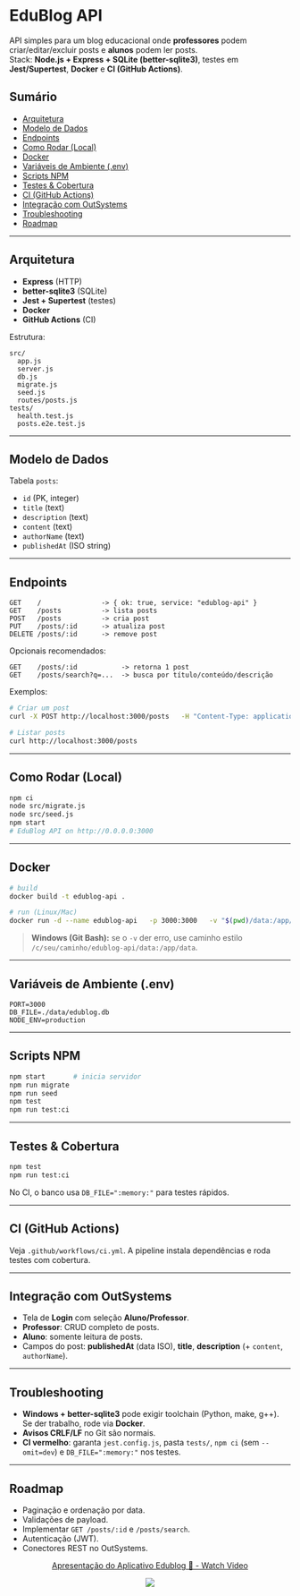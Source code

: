# EduBlog API

API simples para um blog educacional onde **professores** podem criar/editar/excluir posts e **alunos** podem ler posts.  
Stack: **Node.js + Express + SQLite (better-sqlite3)**, testes em **Jest/Supertest**, **Docker** e **CI (GitHub Actions)**.

## Sumário
- [Arquitetura](#arquitetura)
- [Modelo de Dados](#modelo-de-dados)
- [Endpoints](#endpoints)
- [Como Rodar (Local)](#como-rodar-local)
- [Docker](#docker)
- [Variáveis de Ambiente (.env)](#variáveis-de-ambiente-env)
- [Scripts NPM](#scripts-npm)
- [Testes & Cobertura](#testes--cobertura)
- [CI (GitHub Actions)](#ci-github-actions)
- [Integração com OutSystems](#integração-com-outsystems)
- [Troubleshooting](#troubleshooting)
- [Roadmap](#roadmap)

---

## Arquitetura
- **Express** (HTTP)
- **better-sqlite3** (SQLite)
- **Jest + Supertest** (testes)
- **Docker**
- **GitHub Actions** (CI)

Estrutura:
```
src/
  app.js
  server.js
  db.js
  migrate.js
  seed.js
  routes/posts.js
tests/
  health.test.js
  posts.e2e.test.js
```

---

## Modelo de Dados
Tabela `posts`:

- `id` (PK, integer)
- `title` (text)
- `description` (text)
- `content` (text)
- `authorName` (text)
- `publishedAt` (ISO string)

---

## Endpoints
```
GET    /               -> { ok: true, service: "edublog-api" }
GET    /posts          -> lista posts
POST   /posts          -> cria post
PUT    /posts/:id      -> atualiza post
DELETE /posts/:id      -> remove post
```

Opcionais recomendados:
```
GET    /posts/:id           -> retorna 1 post
GET    /posts/search?q=...  -> busca por título/conteúdo/descrição
```

Exemplos:
```bash
# Criar um post
curl -X POST http://localhost:3000/posts   -H "Content-Type: application/json"   -d '{"title":"Primeiro post","description":"Demo","content":"Oi","authorName":"Prof"}'

# Listar posts
curl http://localhost:3000/posts
```

---

## Como Rodar (Local)
```bash
npm ci
node src/migrate.js
node src/seed.js
npm start
# EduBlog API on http://0.0.0.0:3000
```

---

## Docker
```bash
# build
docker build -t edublog-api .

# run (Linux/Mac)
docker run -d --name edublog-api   -p 3000:3000   -v "$(pwd)/data:/app/data"   edublog-api
```

> **Windows (Git Bash):** se o `-v` der erro, use caminho estilo `/c/seu/caminho/edublog-api/data:/app/data`.

---

## Variáveis de Ambiente (.env)
```env
PORT=3000
DB_FILE=./data/edublog.db
NODE_ENV=production
```

---

## Scripts NPM
```bash
npm start       # inicia servidor
npm run migrate
npm run seed
npm test
npm run test:ci
```

---

## Testes & Cobertura
```bash
npm test
npm run test:ci
```
No CI, o banco usa `DB_FILE=":memory:"` para testes rápidos.

---

## CI (GitHub Actions)
Veja `.github/workflows/ci.yml`. A pipeline instala dependências e roda testes com cobertura.

---

## Integração com OutSystems
- Tela de **Login** com seleção **Aluno/Professor**.
- **Professor**: CRUD completo de posts.
- **Aluno**: somente leitura de posts.
- Campos do post: **publishedAt** (data ISO), **title**, **description** (+ `content`, `authorName`).

---

## Troubleshooting
- **Windows + better-sqlite3** pode exigir toolchain (Python, make, g++). Se der trabalho, rode via **Docker**.
- **Avisos CRLF/LF** no Git são normais.
- **CI vermelho**: garanta `jest.config.js`, pasta `tests/`, `npm ci` (sem `--omit=dev`) e `DB_FILE=":memory:"` nos testes.

---

## Roadmap
- Paginação e ordenação por data.
- Validações de payload.
- Implementar `GET /posts/:id` e `/posts/search`.
- Autenticação (JWT).
- Conectores REST no OutSystems.

<div style="text-align:center">
    <a href="https://www.loom.com/share/dae52660e7294b5aa455711689e378a1">
      <p>Apresentação do Aplicativo Edublog 🚀 - Watch Video</p>
    </a>
    <a href="https://www.loom.com/share/dae52660e7294b5aa455711689e378a1">
      <img style="max-width:300px;" src="https://cdn.loom.com/sessions/thumbnails/dae52660e7294b5aa455711689e378a1-bbf546764c12dca9-full-play.gif">
    </a>
  </div>

